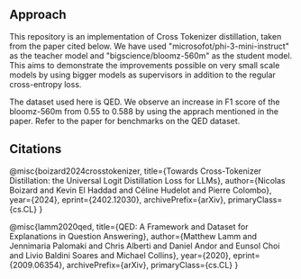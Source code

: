 ## Approach
This repository is an implementation of Cross Tokenizer distillation, taken from the paper cited below. We have used "microsofot/phi-3-mini-instruct" as the teacher model and "bigscience/bloomz-560m" as the student model. This aims to demonstrate the improvements possible on very small scale models by using bigger models as supervisors in addition to the regular cross-entropy loss.

The dataset used here is QED. We observe an increase in F1 score of the bloomz-560m from 0.55 to 0.588 by using the apprach mentioned in the paper. Refer to the paper for benchmarks on the QED dataset.

## Citations
@misc{boizard2024crosstokenizer,
      title={Towards Cross-Tokenizer Distillation: the Universal Logit Distillation Loss for LLMs}, 
      author={Nicolas Boizard and Kevin El Haddad and Céline Hudelot and Pierre Colombo},
      year={2024},
      eprint={2402.12030},
      archivePrefix={arXiv},
      primaryClass={cs.CL}
}

@misc{lamm2020qed,
    title={QED: A Framework and Dataset for Explanations in Question Answering},
    author={Matthew Lamm and Jennimaria Palomaki and Chris Alberti and Daniel Andor and Eunsol Choi and Livio Baldini Soares and Michael Collins},
    year={2020},
    eprint={2009.06354},
    archivePrefix={arXiv},
    primaryClass={cs.CL}
}

